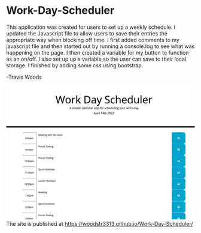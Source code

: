 # Work-Day-Scheduler
This application was created for users to set up a weekly schedule. I updated the Javascript file to allow users to save their entries the appropriate way when blocking off time. I first added comments to my javascript file and then started out by running a console.log to see what was happening on the page. I then created a variable for my button to function as an on/off. I also set up up a variable so the user can save to their local storage. I finished by adding some css using bootstrap. 

-Travis Woods

![imagelink](./images/Work%20Day%20Planner.png)
The site is published at https://woodstr3313.github.io/Work-Day-Scheduler/